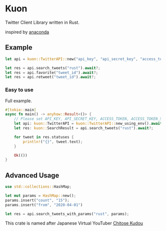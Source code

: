 # Kuon

Twitter Client Library written in Rust.

inspired by [anaconda](https://github.com/ChimeraCoder/anaconda)

## Example

```rust
let api = kuon::TwitterAPI::new("api_key", "api_secret_key", "access_token", "access_token_secret").await?;

let res = api.search_tweets("rust").await?;
let res = api.favorite("tweet_id").await?;
let res = api.retweet("tweet_id").await?;
```

### Easy to use

Full example.

```rust
#[tokio::main]
async fn main() -> anyhow::Result<()> {
    // Please set API_KEY, API_SECRET_KEY, ACCESS_TOKEN, ACCESS_TOKEN_SECRET in environment
    let api: kuon::TwitterAPI = kuon::TwitterAPI::new_using_env().await?;
    let res: kuon::SearchResult = api.search_tweets("rust").await?;

    for tweet in res.statuses {
        println!("{}", tweet.text);
    }

    Ok(())
}
```


## Advanced Usage

```rust
use std::collections::HashMap;

let mut params = HashMap::new();
params.insert("count", "15");
params.insert("from", "2020-04-01")

let res = api.search_tweets_with_params("rust", params);
```


This crate is named after Japanese Virtual YouTuber [Chitose Kudou](https://www.youtube.com/channel/UCP2o-o6u4uX3uq1hXspl0rg)
